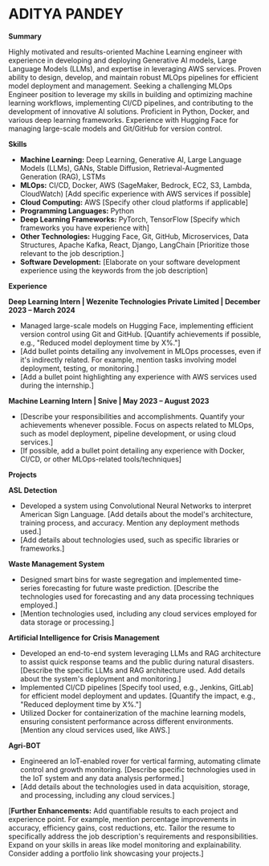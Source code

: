 # ADITYA PANDEY

**Summary**

Highly motivated and results-oriented Machine Learning engineer with experience in developing and deploying Generative AI models, Large Language Models (LLMs), and expertise in leveraging AWS services. Proven ability to design, develop, and maintain robust MLOps pipelines for efficient model deployment and management.  Seeking a challenging MLOps Engineer position to leverage my skills in building and optimizing machine learning workflows, implementing CI/CD pipelines, and contributing to the development of innovative AI solutions.  Proficient in Python, Docker, and various deep learning frameworks.  Experience with Hugging Face for managing large-scale models and Git/GitHub for version control.

**Skills**

* **Machine Learning:**  Deep Learning, Generative AI, Large Language Models (LLMs), GANs, Stable Diffusion, Retrieval-Augmented Generation (RAG), LSTMs
* **MLOps:** CI/CD, Docker, AWS (SageMaker, Bedrock, EC2, S3, Lambda, CloudWatch) [Add specific experience with AWS services if possible]
* **Cloud Computing:** AWS [Specify other cloud platforms if applicable]
* **Programming Languages:** Python
* **Deep Learning Frameworks:** PyTorch, TensorFlow [Specify which frameworks you have experience with]
* **Other Technologies:**  Hugging Face, Git, GitHub, Microservices, Data Structures, Apache Kafka, React, Django, LangChain [Prioritize those relevant to the job description.]
* **Software Development:**  [Elaborate on your software development experience using the keywords from the job description]


**Experience**

**Deep Learning Intern | Wezenite Technologies Private Limited | December 2023 – March 2024**

* Managed large-scale models on Hugging Face, implementing efficient version control using Git and GitHub. [Quantify achievements if possible, e.g., "Reduced model deployment time by X%."]
* [Add bullet points detailing any involvement in MLOps processes, even if it's indirectly related.  For example, mention tasks involving model deployment, testing, or monitoring.]
* [Add a bullet point highlighting any experience with AWS services used during the internship.]


**Machine Learning Intern | Snive | May 2023 – August 2023**

* [Describe your responsibilities and accomplishments. Quantify your achievements whenever possible.  Focus on aspects related to MLOps, such as model deployment, pipeline development, or using cloud services.]
* [If possible, add a bullet point detailing any experience with Docker, CI/CD, or other MLOps-related tools/techniques]


**Projects**

**ASL Detection**

* Developed a system using Convolutional Neural Networks to interpret American Sign Language. [Add details about the model's architecture, training process, and accuracy.  Mention any deployment methods used.]
* [Add details about technologies used, such as specific libraries or frameworks.]


**Waste Management System**

* Designed smart bins for waste segregation and implemented time-series forecasting for future waste prediction. [Describe the technologies used for forecasting and any data processing techniques employed.]
* [Mention technologies used, including any cloud services employed for data storage or processing.]


**Artificial Intelligence for Crisis Management**

* Developed an end-to-end system leveraging LLMs and RAG architecture to assist quick response teams and the public during natural disasters. [Describe the specific LLMs and RAG architecture used.  Add details about the system's deployment and monitoring.]
* Implemented CI/CD pipelines [Specify tool used, e.g., Jenkins, GitLab] for efficient model deployment and updates.  [Quantify the impact, e.g., "Reduced deployment time by X%."]
* Utilized Docker for containerization of the machine learning models, ensuring consistent performance across different environments. [Mention any cloud services used, like AWS.]


**Agri-BOT**

* Engineered an IoT-enabled rover for vertical farming, automating climate control and growth monitoring. [Describe specific technologies used in the IoT system and any data analysis performed.]
* [Add details about the technologies used in data acquisition, storage, and processing, including any cloud services.]

[**Further Enhancements:**  Add quantifiable results to each project and experience point.  For example, mention percentage improvements in accuracy, efficiency gains, cost reductions, etc. Tailor the resume to specifically address the job description's requirements and responsibilities.  Expand on your skills in areas like model monitoring and explainability. Consider adding a portfolio link showcasing your projects.]